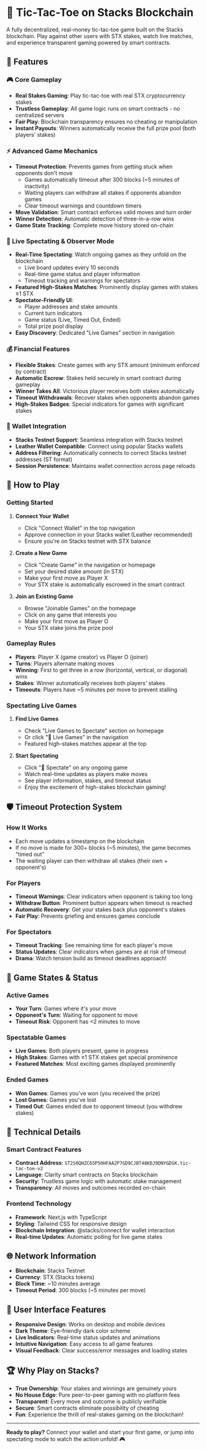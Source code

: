 # 🎲 Tic-Tac-Toe on Stacks Blockchain

A fully decentralized, real-money tic-tac-toe game built on the Stacks blockchain. Play against other users with STX stakes, watch live matches, and experience transparent gaming powered by smart contracts.

## 🌟 Features

### 🎮 Core Gameplay
- **Real Stakes Gaming**: Play tic-tac-toe with real STX cryptocurrency stakes
- **Trustless Gameplay**: All game logic runs on smart contracts - no centralized servers
- **Fair Play**: Blockchain transparency ensures no cheating or manipulation
- **Instant Payouts**: Winners automatically receive the full prize pool (both players' stakes)

### ⚡ Advanced Game Mechanics
- **Timeout Protection**: Prevents games from getting stuck when opponents don't move
  - Games automatically timeout after 300 blocks (~5 minutes of inactivity)
  - Waiting players can withdraw all stakes if opponents abandon games
  - Clear timeout warnings and countdown timers
- **Move Validation**: Smart contract enforces valid moves and turn order
- **Winner Detection**: Automatic detection of three-in-a-row wins
- **Game State Tracking**: Complete move history stored on-chain

### 👀 Live Spectating & Observer Mode
- **Real-Time Spectating**: Watch ongoing games as they unfold on the blockchain
  - Live board updates every 10 seconds
  - Real-time game status and player information
  - Timeout tracking and warnings for spectators
- **Featured High-Stakes Matches**: Prominently display games with stakes ≥1 STX
- **Spectator-Friendly UI**: 
  - Player addresses and stake amounts
  - Current turn indicators
  - Game status (Live, Timed Out, Ended)
  - Total prize pool display
- **Easy Discovery**: Dedicated "Live Games" section in navigation

### 💰 Financial Features
- **Flexible Stakes**: Create games with any STX amount (minimum enforced by contract)
- **Automatic Escrow**: Stakes held securely in smart contract during gameplay
- **Winner Takes All**: Victorious player receives both stakes automatically
- **Timeout Withdrawals**: Recover stakes when opponents abandon games
- **High-Stakes Badges**: Special indicators for games with significant stakes

### 🔗 Wallet Integration
- **Stacks Testnet Support**: Seamless integration with Stacks testnet
- **Leather Wallet Compatible**: Connect using popular Stacks wallets
- **Address Filtering**: Automatically connects to correct Stacks testnet addresses (ST format)
- **Session Persistence**: Maintains wallet connection across page reloads

## 🚀 How to Play

### Getting Started
1. **Connect Your Wallet**
   - Click "Connect Wallet" in the top navigation
   - Approve connection in your Stacks wallet (Leather recommended)
   - Ensure you're on Stacks testnet with STX balance

2. **Create a New Game**
   - Click "Create Game" in the navigation or homepage
   - Set your desired stake amount (in STX)
   - Make your first move as Player X
   - Your STX stake is automatically escrowed in the smart contract

3. **Join an Existing Game**
   - Browse "Joinable Games" on the homepage
   - Click on any game that interests you
   - Make your first move as Player O
   - Your STX stake joins the prize pool

### Gameplay Rules
- **Players**: Player X (game creator) vs Player O (joiner)
- **Turns**: Players alternate making moves
- **Winning**: First to get three in a row (horizontal, vertical, or diagonal) wins
- **Stakes**: Winner automatically receives both players' stakes
- **Timeouts**: Players have ~5 minutes per move to prevent stalling

### Spectating Live Games
1. **Find Live Games**
   - Check "Live Games to Spectate" section on homepage
   - Or click "👀 Live Games" in the navigation
   - Featured high-stakes matches appear at the top

2. **Start Spectating**
   - Click "👀 Spectate" on any ongoing game
   - Watch real-time updates as players make moves
   - See player information, stakes, and timeout status
   - Enjoy the excitement of high-stakes blockchain gaming!

## 🛡️ Timeout Protection System

### How It Works
- Each move updates a timestamp on the blockchain
- If no move is made for 300+ blocks (~5 minutes), the game becomes "timed out"
- The waiting player can then withdraw all stakes (their own + opponent's)

### For Players
- **Timeout Warnings**: Clear indicators when opponent is taking too long
- **Withdraw Button**: Prominent button appears when timeout is reached
- **Automatic Recovery**: Get your stakes back plus opponent's stakes
- **Fair Play**: Prevents griefing and ensures games conclude

### For Spectators
- **Timeout Tracking**: See remaining time for each player's move
- **Status Updates**: Clear indicators when games are at risk of timeout
- **Drama**: Watch tension build as timeout deadlines approach!

## 🎯 Game States & Status

### Active Games
- **Your Turn**: Games where it's your move
- **Opponent's Turn**: Waiting for opponent to move
- **Timeout Risk**: Opponent has <2 minutes to move

### Spectatable Games
- **Live Games**: Both players present, game in progress
- **High Stakes**: Games with ≥1 STX stakes get special prominence
- **Featured Matches**: Most exciting games displayed prominently

### Ended Games
- **Won Games**: Games you've won (you received the prize)
- **Lost Games**: Games you've lost
- **Timed Out**: Games ended due to opponent timeout (you withdrew stakes)

## 🔧 Technical Details

### Smart Contract Features
- **Contract Address**: `ST2S0QHZC65P50HFAA2P7GD9CJBT48KDJ9DNYGDSK.tic-tac-toe-v2`
- **Language**: Clarity smart contracts on Stacks blockchain
- **Security**: Trustless game logic with automatic stake management
- **Transparency**: All moves and outcomes recorded on-chain

### Frontend Technology
- **Framework**: Next.js with TypeScript
- **Styling**: Tailwind CSS for responsive design
- **Blockchain Integration**: @stacks/connect for wallet interaction
- **Real-time Updates**: Automatic polling for live game states

## 🌐 Network Information
- **Blockchain**: Stacks Testnet
- **Currency**: STX (Stacks tokens)
- **Block Time**: ~10 minutes average
- **Timeout Period**: 300 blocks (~5 minutes per move)

## 🎨 User Interface Features
- **Responsive Design**: Works on desktop and mobile devices
- **Dark Theme**: Eye-friendly dark color scheme
- **Live Indicators**: Real-time status updates and animations
- **Intuitive Navigation**: Easy access to all game features
- **Visual Feedback**: Clear success/error messages and loading states

## 🏆 Why Play on Stacks?
- **True Ownership**: Your stakes and winnings are genuinely yours
- **No House Edge**: Pure peer-to-peer gaming with no platform fees
- **Transparent**: Every move and outcome is publicly verifiable
- **Secure**: Smart contracts eliminate possibility of cheating
- **Fun**: Experience the thrill of real-stakes gaming on the blockchain!

---

**Ready to play?** Connect your wallet and start your first game, or jump into spectating mode to watch the action unfold! 🎮
